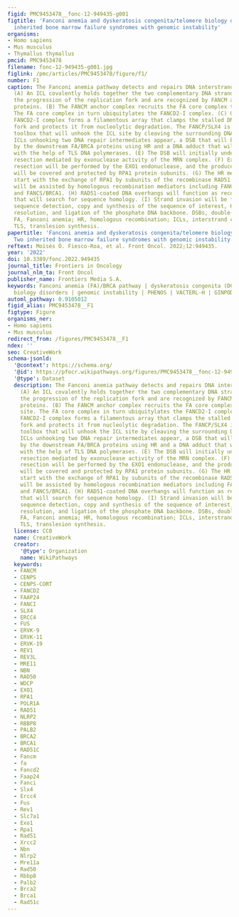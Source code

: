 ```yaml
---
figid: PMC9453478__fonc-12-949435-g001
figtitle: 'Fanconi anemia and dyskeratosis congenita/telomere biology disorders: Two
  inherited bone marrow failure syndromes with genomic instability'
organisms:
- Homo sapiens
- Mus musculus
- Thymallus thymallus
pmcid: PMC9453478
filename: fonc-12-949435-g001.jpg
figlink: /pmc/articles/PMC9453478/figure/f1/
number: F1
caption: The Fanconi anemia pathway detects and repairs DNA interstrand cross-links.
  (A) An ICL covalently holds together the two complementary DNA strands. ICLs arrest
  the progression of the replication fork and are recognized by FANCM and its associated
  proteins. (B) The FANCM anchor complex recruits the FA core complex to the ICL site.
  The FA core complex in turn ubiquitylates the FANCD2-I complex. (C) Ubiquitylated
  FANCD2-I complex forms a filamentous array that clamps the stalled DNA replication
  fork and protects it from nucleolytic degradation. The FANCP/SLX4 is a DNA endonucleases
  toolbox that will unhook the ICL site by cleaving the surrounding DNA. (D) After
  ICLs unhooking two DNA repair intermediates appear, a DSB that will be repaired
  by the downstream FA/BRCA proteins using HR and a DNA adduct that will be processed
  with the help of TLS DNA polymerases. (E) The DSB will initially undergo a short
  resection mediated by exonuclease activity of the MRN complex. (F) Extensive DSB
  resection will be performed by the EXO1 endonuclease, and the produced DNA overhang
  will be covered and protected by RPA1 protein subunits. (G) The HR mechanism will
  start with the exchange of RPA1 by subunits of the recombinase RAD51. This exchange
  will be assisted by homologous recombination mediators including FANC/PALB2, FANCD1/BRCA2,
  and FANCS/BRCA1. (H) RAD51-coated DNA overhangs will function as recombinase filaments
  that will search for sequence homology. (I) Strand invasion will be followed by
  sequence detection, copy and synthesis of the sequence of interest, Holliday junctions
  resolution, and ligation of the phosphate DNA backbone. DSBs, double-strand breaks;
  FA, Fanconi anemia; HR, homologous recombination; ICLs, interstrand cross-links;
  TLS, translesion synthesis.
papertitle: 'Fanconi anemia and dyskeratosis congenita/telomere biology disorders:
  Two inherited bone marrow failure syndromes with genomic instability.'
reftext: Moisés Ó. Fiesco-Roa, et al. Front Oncol. 2022;12:949435.
year: '2022'
doi: 10.3389/fonc.2022.949435
journal_title: Frontiers in Oncology
journal_nlm_ta: Front Oncol
publisher_name: Frontiers Media S.A.
keywords: Fanconi anemia (FA)/BRCA pathway | dyskeratosis congenita (DC) | telomere
  biology disorders | genomic instability | PHENOS | VACTERL-H | GINPOD | cancer risk
automl_pathway: 0.9105012
figid_alias: PMC9453478__F1
figtype: Figure
organisms_ner:
- Homo sapiens
- Mus musculus
redirect_from: /figures/PMC9453478__F1
ndex: ''
seo: CreativeWork
schema-jsonld:
  '@context': https://schema.org/
  '@id': https://pfocr.wikipathways.org/figures/PMC9453478__fonc-12-949435-g001.html
  '@type': Dataset
  description: The Fanconi anemia pathway detects and repairs DNA interstrand cross-links.
    (A) An ICL covalently holds together the two complementary DNA strands. ICLs arrest
    the progression of the replication fork and are recognized by FANCM and its associated
    proteins. (B) The FANCM anchor complex recruits the FA core complex to the ICL
    site. The FA core complex in turn ubiquitylates the FANCD2-I complex. (C) Ubiquitylated
    FANCD2-I complex forms a filamentous array that clamps the stalled DNA replication
    fork and protects it from nucleolytic degradation. The FANCP/SLX4 is a DNA endonucleases
    toolbox that will unhook the ICL site by cleaving the surrounding DNA. (D) After
    ICLs unhooking two DNA repair intermediates appear, a DSB that will be repaired
    by the downstream FA/BRCA proteins using HR and a DNA adduct that will be processed
    with the help of TLS DNA polymerases. (E) The DSB will initially undergo a short
    resection mediated by exonuclease activity of the MRN complex. (F) Extensive DSB
    resection will be performed by the EXO1 endonuclease, and the produced DNA overhang
    will be covered and protected by RPA1 protein subunits. (G) The HR mechanism will
    start with the exchange of RPA1 by subunits of the recombinase RAD51. This exchange
    will be assisted by homologous recombination mediators including FANC/PALB2, FANCD1/BRCA2,
    and FANCS/BRCA1. (H) RAD51-coated DNA overhangs will function as recombinase filaments
    that will search for sequence homology. (I) Strand invasion will be followed by
    sequence detection, copy and synthesis of the sequence of interest, Holliday junctions
    resolution, and ligation of the phosphate DNA backbone. DSBs, double-strand breaks;
    FA, Fanconi anemia; HR, homologous recombination; ICLs, interstrand cross-links;
    TLS, translesion synthesis.
  license: CC0
  name: CreativeWork
  creator:
    '@type': Organization
    name: WikiPathways
  keywords:
  - FANCM
  - CENPS
  - CENPS-CORT
  - FANCD2
  - FAAP24
  - FANCI
  - SLX4
  - ERCC4
  - FUS
  - ERVK-9
  - ERVK-11
  - ERVK-19
  - REV1
  - REV3L
  - MRE11
  - NBN
  - RAD50
  - WDCP
  - EXO1
  - RPA1
  - POLR1A
  - RAD51
  - NLRP2
  - RBBP8
  - PALB2
  - BRCA2
  - BRCA1
  - RAD51C
  - Fancm
  - fa
  - Fancd2
  - Faap24
  - Fanci
  - Slx4
  - Ercc4
  - Fus
  - Rev1
  - Slc7a1
  - Exo1
  - Rpa1
  - Rad51
  - Xrcc2
  - Nbn
  - Nlrp2
  - Mre11a
  - Rad50
  - Rbbp8
  - Palb2
  - Brca2
  - Brca1
  - Rad51c
---
```

